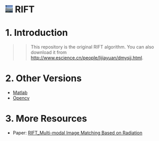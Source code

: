 [<img height="23" src="https://github.com/lh9171338/Outline/blob/master/icon.jpg"/>](https://github.com/lh9171338/Outline) RIFT
===

# 1. Introduction
>>This repository is the original RIFT algorithm. You can also download it from http://www.escience.cn/people/lijiayuan/dmysjj.html.

# 2. Other Versions
- [Matlab](https://github.com/lh9171338/RIFT/tree/Matlab)
- [Opencv](https://github.com/lh9171338/RIFT/tree/Opencv)

# 3. More Resources
- Paper: [RIFT_Multi-modal Image Matching Based on Radiation](https://arxiv.org/ftp/arxiv/papers/1804/1804.09493.pdf)
